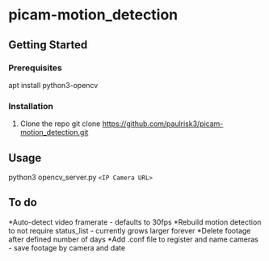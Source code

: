 # picam-motion_detection

## Getting Started

### Prerequisites
apt install python3-opencv

### Installation
1. Clone the repo
git clone https://github.com/paulrisk3/picam-motion_detection.git

## Usage
python3 opencv_server.py `<IP Camera URL>`

## To do
*Auto-detect video framerate - defaults to 30fps
*Rebuild motion detection to not require status_list - currently grows larger forever
*Delete footage after defined number of days
*Add .conf file to register and name cameras - save footage by camera and date
